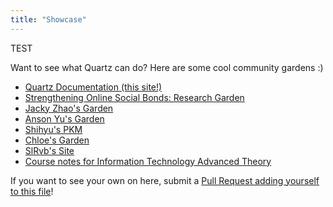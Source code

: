 ```yaml
---
title: "Showcase"
---
```

TEST

Want to see what Quartz can do? Here are some cool community gardens :)

- [Quartz Documentation (this site!)][1]
- [Strengthening Online Social Bonds: Research Garden][2]
- [Jacky Zhao's Garden][3]
- [Anson Yu's Garden][4]
- [Shihyu's PKM][5]
- [Chloe's Garden][6]
- [SlRvb's Site][7]
- [Course notes for Information Technology Advanced Theory][8]

If you want to see your own on here, submit a [Pull Request adding yourself to this file][9]!

[1]:	https://quartz.jzhao.xyz/
[2]:	https://communities.digital/
[3]:	https://garden.jzhao.xyz/
[4]:	http://garden.ansonyu.me/
[5]:	https://shihyuho.github.io/pkm/
[6]:	https://garden.chloeabrasada.online/
[7]:	https://slrvb.github.io/Site/
[8]:	https://a2itnotes.github.io/quartz/
[9]:	https://github.com/jackyzha0/quartz/blob/hugo/content/moc/showcase.md